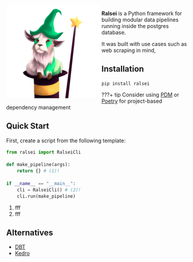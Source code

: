 <img src="logo.png" align="left"/>

**Ralsei** is a Python framework for building modular
data pipelines running inside the postgres database.

It was built with use cases such as web scraping in mind,


## Installation

```
pip install ralsei
```

???+ tip
    Consider using [PDM](https://pdm.fming.dev/latest/) or [Poetry](https://python-poetry.org/)
    for project-based dependency management

## Quick Start

First, create a script from the following template:

```py
from ralsei import RalseiCli

def make_pipeline(args):
    return {} # (1)!

if __name__ == "__main__":
    cli = RalseiCli() # (2)!
    cli.run(make_pipeline)
```

1. fff
2. fff

## Alternatives

- [DBT](https://github.com/dbt-labs/dbt-core)
- [Kedro](https://github.com/kedro-org/kedro)
